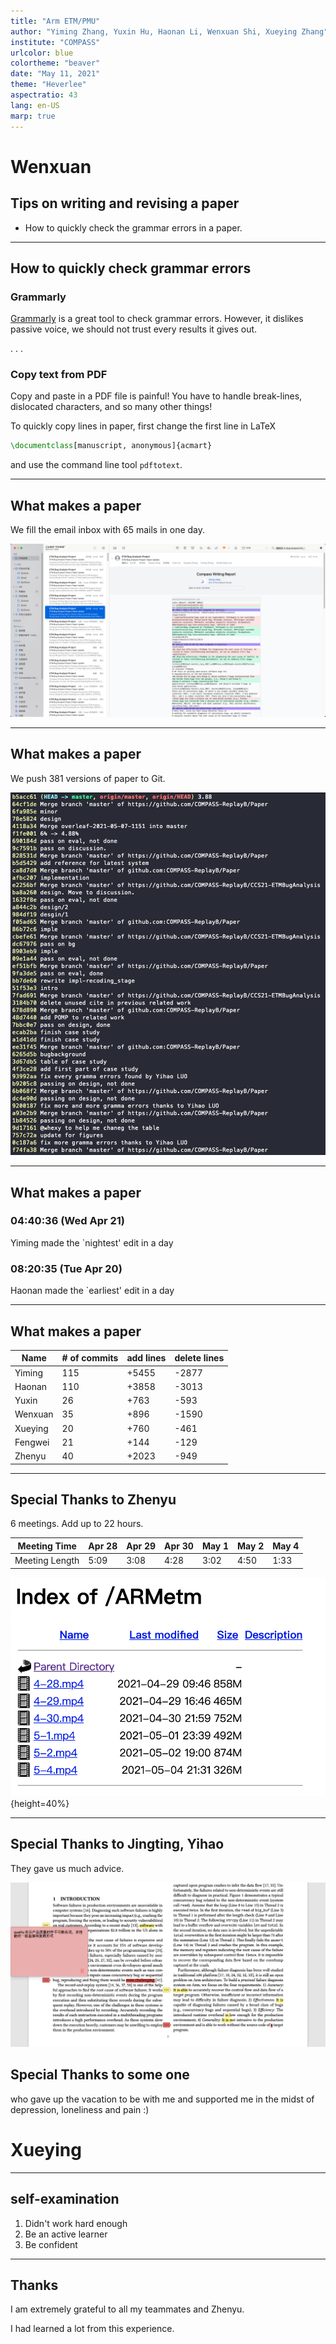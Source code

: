 ```yaml
---
title: "Arm ETM/PMU"
author: "Yiming Zhang, Yuxin Hu, Haonan Li, Wenxuan Shi, Xueying Zhang"
institute: "COMPASS"
urlcolor: blue
colortheme: "beaver"
date: "May 11, 2021"
theme: "Heverlee"
aspectratio: 43
lang: en-US
marp: true
---
```


# Wenxuan

## Tips on writing and revising a paper

- How to quickly check the grammar errors in a paper.

---

## How to quickly check grammar errors

### Grammarly
[Grammarly](https://www.grammarly.com/) is a great tool to check grammar errors.
However, it dislikes passive voice, we should not trust every results it gives
out.

. . .

### Copy text from PDF

Copy and paste in a PDF file is painful! You have to handle break-lines,
dislocated characters, and so many other things!

To quickly copy lines in paper, first change the first line in LaTeX
```latex
\documentclass[manuscript, anonymous]{acmart}
```

and use the command line tool `pdftotext`.

---

## What makes a paper

We fill the email inbox with 65 mails in one day.

![](images/mail.png)

---

## What makes a paper

We push 381 versions of paper to Git.

![](images/glog.png)

---

## What makes a paper

### **04:40:36** (Wed Apr 21)

Yiming made the `nightest' edit in a day

### **08:20:35** (Tue Apr 20)

Haonan made the `earliest' edit in a day

---

## What makes a paper

| Name    | \# of commits | add lines | delete lines |
| ------- | ------------- | --------- | ------------ |
| Yiming  | 115           | +5455     | -2877        |
| Haonan  | 110           | +3858     | -3013        |
| Yuxin   | 26            | +763      | -593         |
| Wenxuan | 35            | +896      | -1590        |
| Xueying | 20            | +760      | -461         |
| Fengwei | 21            | +144      | -129         |
| Zhenyu  | 40            | +2023     | -949         |

---

## Special Thanks to Zhenyu

6 meetings. Add up to 22 hours.

| Meeting Time   | Apr 28 | Apr 29 | Apr 30 | May 1 | May 2 | May 4 |
| -------------- | ------ | ------ | ------ | ----- | ----- | ----- |
| Meeting Length | 5:09   | 3:08   | 4:28   | 3:02  | 4:50  | 1:33  |

![](images/vedio.png){height=40%}

---

## Special Thanks to Jingting, Yihao

They gave us much advice.

![](images/yihao.png)

## Special Thanks to some one

who gave up the vacation to be with me and supported me in the midst of
depression, loneliness and pain :)

# Xueying

---

## self-examination

1. Didn't work hard enough
2. Be an active learner
3. Be confident

---

## Thanks 

I am extremely grateful to all my teammates and Zhenyu.

I had learned a lot from this experience.
